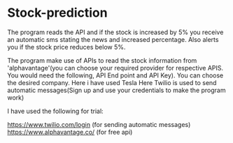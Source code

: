 # Stock-prediction

The program reads the API and if the stock is increased by 5% you receive an automatic sms stating the news and increased percentage.
Also alerts you if the stock price reduces below 5%.

The program make use of APIs to read the stock information from 'alphavantage'(you can choose your required provider for respective APIS. You would need the following,
API End point and API Key).
You can choose the desired company. Here i have used Tesla
Here Twilio is used to send automatic messages(Sign up and use your credentials to make the program work)

I have used the following for trial:

https://www.twilio.com/login (for sending automatic messages)
https://www.alphavantage.co/ (for free api)

